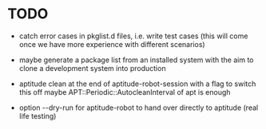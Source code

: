 # TODO

* catch error cases in pkglist.d files, i.e. write test cases
  (this will come once we have more experience with different
  scenarios)

* maybe generate a package list from an installed system with
  the aim to clone a development system into production

* aptitude clean at the end of aptitude-robot-session with a
  flag to switch this off
  maybe APT::Periodic::AutocleanInterval of apt is enough

* option --dry-run for aptitude-robot to hand over directly
  to aptitude (real life testing)

